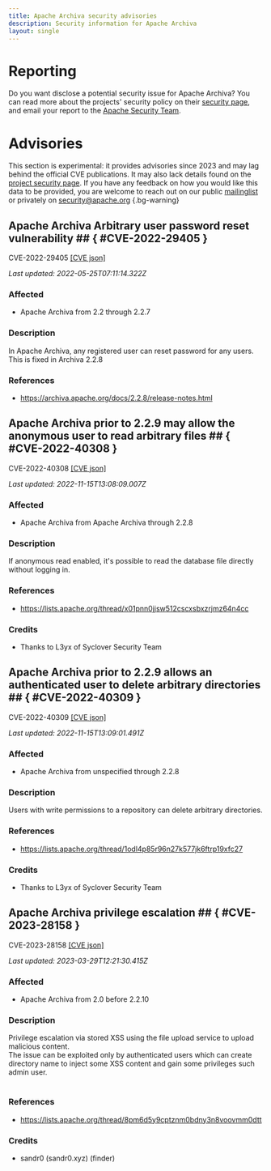```yaml
---
title: Apache Archiva security advisories
description: Security information for Apache Archiva
layout: single
---
```


# Reporting

Do you want disclose a potential security issue for Apache Archiva? You can read more about the projects' security policy on their [security page](https://archiva.apache.org/security.html), and email your report to the [Apache Security Team](mailto:security@apache.org).

# Advisories

This section is experimental: it provides advisories since 2023 and may lag behind the official CVE publications. It may also lack details found on the [project security page](https://archiva.apache.org/security.html). If you have any feedback on how you would like this data to be provided, you are welcome to reach out on our public [mailinglist](/mailinglist) or privately on [security@apache.org](mailto:security@apache.org)
{.bg-warning}

## Apache Archiva Arbitrary user password reset vulnerability ## { #CVE-2022-29405 }

CVE-2022-29405 [\[CVE json\]](./CVE-2022-29405.cve.json)

_Last updated: 2022-05-25T07:11:14.322Z_

### Affected

* Apache Archiva from 2.2 through 2.2.7


### Description

In Apache Archiva, any registered user can reset password for any users.  This is fixed in Archiva 2.2.8

### References
* https://archiva.apache.org/docs/2.2.8/release-notes.html


## Apache Archiva prior to 2.2.9 may allow the anonymous user to read arbitrary files ## { #CVE-2022-40308 }

CVE-2022-40308 [\[CVE json\]](./CVE-2022-40308.cve.json)

_Last updated: 2022-11-15T13:08:09.007Z_

### Affected

* Apache Archiva from Apache Archiva through 2.2.8


### Description

If anonymous read enabled, it's possible to read the database file directly without logging in.


### References
* https://lists.apache.org/thread/x01pnn0jjsw512cscxsbxzrjmz64n4cc


### Credits
* Thanks to L3yx of Syclover Security Team


## Apache Archiva prior to 2.2.9 allows an authenticated user to delete arbitrary directories ## { #CVE-2022-40309 }

CVE-2022-40309 [\[CVE json\]](./CVE-2022-40309.cve.json)

_Last updated: 2022-11-15T13:09:01.491Z_

### Affected

* Apache Archiva from unspecified through 2.2.8


### Description

Users with write permissions to a repository can delete arbitrary directories.

### References
* https://lists.apache.org/thread/1odl4p85r96n27k577jk6ftrp19xfc27


### Credits
* Thanks to L3yx of Syclover Security Team


## Apache Archiva privilege escalation ## { #CVE-2023-28158 }

CVE-2023-28158 [\[CVE json\]](./CVE-2023-28158.cve.json)

_Last updated: 2023-03-29T12:21:30.415Z_

### Affected

* Apache Archiva from 2.0 before 2.2.10


### Description

Privilege escalation via stored XSS using the file upload service to upload malicious content.<br><span style="background-color: rgb(255, 255, 255);">The issue can be exploited only by authenticated users which can create directory name to inject some XSS content and gain some privileges such admin user.</span><br><br>

### References
* https://lists.apache.org/thread/8pm6d5y9cptznm0bdny3n8voovmm0dtt


### Credits
* sandr0 (sandr0.xyz)  (finder)
